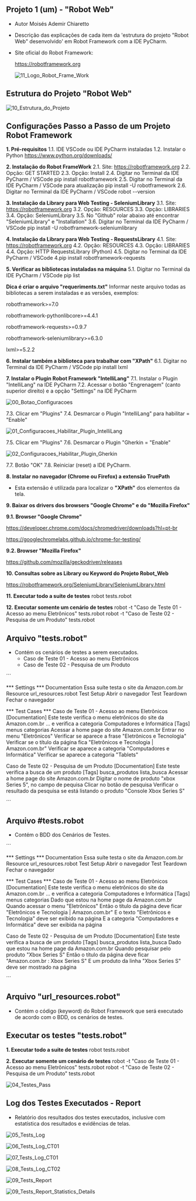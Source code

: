 ## Projeto 1 (um) - "Robot Web"

- Autor Moisés Ademir Chiaretto
  
- Descrição das explicações de cada item da 'estrutura do projeto "Robot Web" desenvolvido' em Robot Framework com a IDE PyCharm.

- Site oficial do Robot Framework:

  https://robotframework.org

  ![11_Logo_Robot_Frame_Work](https://github.com/moiseschiaretto/Robot_Web/assets/84775466/84624ffd-4c82-4ec8-8304-c8c94d96dde8)


## Estrutura do Projeto "Robot Web"

![10_Estrutura_do_Projeto](https://github.com/moiseschiaretto/Robot_Web/assets/84775466/1c1dca7f-53a0-4d93-bd18-030e9cd8d9eb)


## Configurações Passo a Passo de um Projeto Robot Framework


**1. Pré-requisitos**
1.1. IDE VSCode ou IDE PyCharm instaladas
1.2. Instalar o Python
https://www.python.org/downloads/


**2. Instalação do Robot FrameWork**
2.1. Site: https://robotframework.org
2.2. Opção: GET STARTED
2.3. Opção: Install
2.4. Digitar no Terminal da IDE PyCharm / VSCode
pip install robotframework
2.5. Digitar no Terminal da IDE PyCharm / VSCode para atualização
pip install -U robotframework
2.6. Digitar no Terminal da IDE PyCharm / VSCode
robot --version

**3. Instalação da Library para Web Testing - SeleniumLibrary**
3.1. Site: https://robotframework.org
3.2. Opção: RESOURCES
3.3. Opção: LIBRARIES
3.4. Opção: SeleniumLibrary
3.5. No "Github" rolar abaixo até encontrar "SeleniumLibrary" e "Installation"
3.6. Digitar no Terminal da IDE PyCharm / VSCode
pip install -U robotframework-seleniumlibrary


**4. Instalação da Library para Web Testing - RequestsLibrary**
4.1. Site: https://robotframework.org
4.2. Opção: RESOURCES
4.3. Opção: LIBRARIES
4.4. Opção: HTTP RequestsLibrary (Python)
4.5. Digitar no Terminal da IDE PyCharm / VSCode
4.pip install robotframework-requests

**5. Verificar as bibliotecas instaladas na máquina**
5.1. Digitar no Terminal da IDE PyCharm / VSCode
pip list

**Dica é criar o arquivo "requeriments.txt"**
Informar neste arquivo todas as bibliotecas a serem instaladas e as versões, exemplos:

robotframework>=7.0

robotframework-pythonlibcore>=4.4.1

robotframework-requests>=0.9.7

robotframework-seleniumlibrary>=6.3.0

lxml>=5.2.2

**6. Instalar também a biblioteca para trabalhar com "XPath"**
6.1. Digitar no Terminal da IDE PyCharm / VSCode
pip install lxml


**7. Instalar o Plugin Robot Framework "IntelliLang"**
7.1. Instalar o Plugin "IntelliLang" na IDE PyCharm
7.2. Acessar o botão "Engrenagem" (canto superior direito) e a opção "Settings" na IDE PyCharm

![00_Botao_Configuracoes](https://github.com/moiseschiaretto/Robot_Web/assets/84775466/19825b0e-d869-4be3-9284-d81c05ab5c91)

7.3. Clicar em "Plugins"
7.4. Desmarcar o Plugin "IntelliLang" para habilitar = "Enable"

![01_Configuracoes_Habilitar_Plugin_IntelliLang](https://github.com/moiseschiaretto/Robot_Web/assets/84775466/58fe1f1c-78f6-4c45-9395-16f5bde4999f)

7.5. Clicar em "Plugins"
7.6. Desmarcar o Plugin "Gherkin = "Enable"

![02_Configuracoes_Habilitar_Plugin_Gherkin](https://github.com/moiseschiaretto/Robot_Web/assets/84775466/1ad84f95-a3e8-4b17-9167-d86406a7799a)


7.7. Botão "OK"
7.8. Reiniciar (reset) a IDE PyCharm.

**8. Instalar no navegador (Chrome ou Firefox) a extensão TruePath**
- Esta extensão é utilizada para localizar o **"XPath"** dos elementos da tela.


**9. Baixar os drivers dos browsers "Google Chrome" e do "Mozilla Firefox"**

**9.1. Browser "Google Chrome"**

https://developer.chrome.com/docs/chromedriver/downloads?hl=pt-br

https://googlechromelabs.github.io/chrome-for-testing/

**9.2. Browser "Mozilla Firefox"**

https://github.com/mozilla/geckodriver/releases

**10. Consultas sobre as Library ou Keyword do Projeto Robot_Web**

https://robotframework.org/SeleniumLibrary/SeleniumLibrary.html

**11. Executar todo a suite de testes**
robot tests.robot

**12. Executar somente um cenário de testes**
robot -t "Caso de Teste 01 - Acesso ao menu Eletrônicos" tests.robot
robot -t "Caso de Teste 02 - Pesquisa de um Produto" tests.robot


## Arquivo "tests.robot"

- Contém os cenários de testes a serem executados.
    - Caso de Teste 01 - Acesso ao menu Eletrônicos
    - Caso de Teste 02 - Pesquisa de um Produto

´´´

*** Settings ***
Documentation  Essa suíte testa o site da Amazon.com.br
Resource       url_resources.robot
Test Setup     Abrir o navegador
Test Teardown  Fechar o navegador

*** Test Cases ***
Caso de Teste 01 - Acesso ao menu Eletrônicos
    [Documentation]  Este teste verifica o menu eletrônicos do site da Amazon.com.br
    ...              e verifica a categoria Computadores e Informática
    [Tags]           menus  categorias
    Acessar a home page do site Amazon.com.br
    Entrar no menu "Eletrônicos"
    Verificar se aparece a frase "Eletrônicos e Tecnologia"
    Verificar se o título da página fica "Eletrônicos e Tecnologia | Amazon.com.br"
    Verificar se aparece a categoria "Computadores e Informática"
    Verificar se aparece a categoria "Tablets"

 Caso de Teste 02 - Pesquisa de um Produto
    [Documentation]  Este teste verifica a busca de um produto
    [Tags]           busca_produtos  lista_busca
    Acessar a home page do site Amazon.com.br
    Digitar o nome de produto "xbox Series 5", no campo de pequisa
    Clicar no botão de pesquisa
    Verificar o resultado da pesquisa se está listando o produto "Console Xbox Series S"

´´´

## Arquivo #tests.robot

- Contém o BDD dos Cenários de Testes.

´´´

*** Settings ***
Documentation  Essa suíte testa o site da Amazon.com.br
Resource       url_resources.robot
Test Setup     Abrir o navegador
Test Teardown  Fechar o navegador

*** Test Cases ***
Caso de Teste 01 - Acesso ao menu Eletrônicos
    [Documentation]  Este teste verifica o menu eletrônicos do site da Amazon.com.br
    ...              e verifica a categoria Computadores e Informática
    [Tags]           menus  categorias
    Dado que estou na home page da Amazon.com.br
    Quando acessar o menu "Eletrônicos"
    Então o título da página deve ficar "Eletrônicos e Tecnologia | Amazon.com.br"
    E o texto "Eletrônicos e Tecnologia" deve ser exibido na página
    E a categoria "Computadores e Informática" deve ser exibida na página

 Caso de Teste 02 - Pesquisa de um Produto
    [Documentation]  Este teste verifica a busca de um produto
    [Tags]           busca_produtos  lista_busca
    Dado que estou na home page da Amazon.com.br
    Quando pesquisar pelo produto "Xbox Series S"
    Então o título da página deve ficar "Amazon.com.br : Xbox Series S"
    E um produto da linha "Xbox Series S" deve ser mostrado na página


´´´

## Arquivo "url_resources.robot"

- Contém o código (keyword) do Robot Framework que será executado de acordo com o BDD, os cenários de testes.


## Executar os testes "tests.robot"

**1. Executar todo a suite de testes**
robot tests.robot

**2. Executar somente um cenário de testes**
robot -t "Caso de Teste 01 - Acesso ao menu Eletrônicos" tests.robot
robot -t "Caso de Teste 02 - Pesquisa de um Produto" tests.robot

![04_Testes_Pass](https://github.com/moiseschiaretto/Robot_Web/assets/84775466/e3fdd21d-579b-436e-a6e5-af5e0b9dfefb)



## Log dos Testes Executados - Report

- Relatório dos resultados dos testes executados, inclusive com estatística dos resultados e evidências de telas.

![05_Tests_Log](https://github.com/moiseschiaretto/Robot_Web/assets/84775466/336aada4-2464-48d1-9ac3-c81dffc28fb1)


![06_Tests_Log_CT01](https://github.com/moiseschiaretto/Robot_Web/assets/84775466/4f6ae483-8962-4cc6-b6eb-d33e6ba1749e)


![07_Tests_Log_CT01](https://github.com/moiseschiaretto/Robot_Web/assets/84775466/94e2bf4d-3f6b-49f6-98ea-2ddc620322f4)


![08_Tests_Log_CT02](https://github.com/moiseschiaretto/Robot_Web/assets/84775466/2dc9323a-243c-4da5-af22-9302b3f20f39)


![09_Tests_Report](https://github.com/moiseschiaretto/Robot_Web/assets/84775466/fd8aa7c9-2ece-4743-8fdb-e4ae18dcb5f1)


![09_Tests_Report_Statistics_Details](https://github.com/moiseschiaretto/Robot_Web/assets/84775466/70a238ea-21e0-40fc-83c6-1c8f0e3b8dab)

